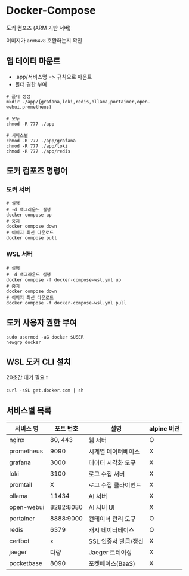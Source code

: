 # Docker-Compose

도커 컴포즈 (ARM 기반 서버)

이미지가 `arm64v8` 호환하는지 확인

## 앱 데이터 마운트

- .app/서비스명 => 규칙으로 마운트
- 폴더 권한 부여

```shell
# 폴더 생성
mkdir ./app/{grafana,loki,redis,ollama,portainer,open-webui,prometheus}

# 모두
chmod -R 777 ./app

# 서비스별
chmod -R 777 ./app/grafana
chmod -R 777 ./app/loki
chmod -R 777 ./app/redis
```

## 도커 컴포즈 명령어

### 도커 서버

```shell
# 실행
# -d 백그라운드 실행
docker compose up
# 중지
docker compose down
# 이미지 최신 다운로드
docker compose pull
```

### WSL 서버

```shell
# 실행
# -d 백그라운드 실행
docker compose -f docker-compose-wsl.yml up
# 중지
docker compose down
# 이미지 최신 다운로드
docker compose -f docker-compose-wsl.yml pull
```

## 도커 사용자 권한 부여

```shell
sudo usermod -aG docker $USER
newgrp docker
```

## WSL 도커 CLI 설치

20초간 대기 필요 ❗

```shell
curl -sSL get.docker.com | sh
```

## 서비스별 목록

| 서비스 명  | 포트 번호 | 설명                 | alpine 버전 |
| ---------- | --------- | -------------------- | ----------- |
| nginx      | 80, 443   | 웹 서버              | O           |
| prometheus | 9090      | 시계열 데이터베이스  | X           |
| grafana    | 3000      | 데이터 시각화 도구   | X           |
| loki       | 3100      | 로그 수집 서버       | X           |
| promtail   | X         | 로그 수집 클라이언트 | X           |
| ollama     | 11434     | AI 서버              | X           |
| open-webui | 8282:8080 | AI 서버 UI           | X           |
| portainer  | 8888:9000 | 컨테이너 관리 도구   | O           |
| redis      | 6379      | 캐시 데이터베이스    | O           |
| certbot    | x         | SSL 인증서 발급/갱신 | X           |
| jaeger     | 다량      | Jaeger 트레이싱      | X           |
| pocketbase | 8090      | 포켓베이스(BaaS)     | X           |
